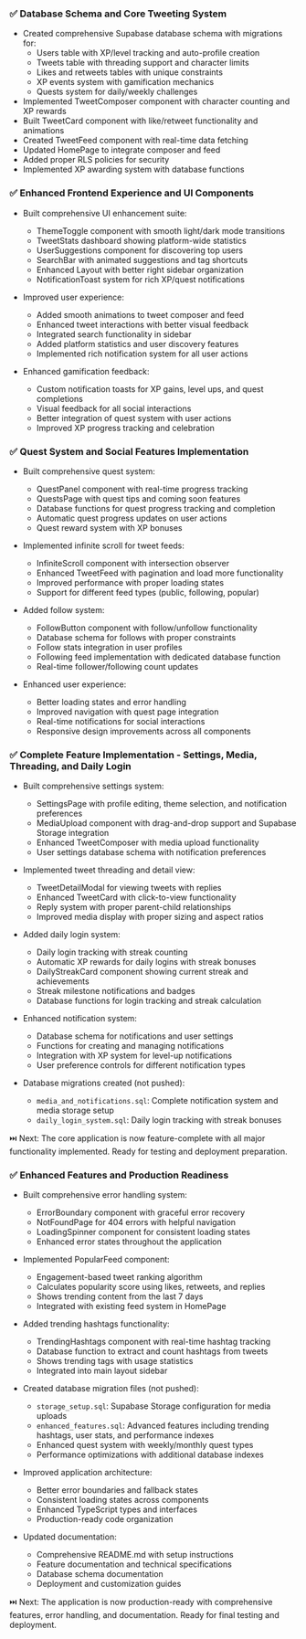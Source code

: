 ### ✅ Database Schema and Core Tweeting System
- Created comprehensive Supabase database schema with migrations for:
  - Users table with XP/level tracking and auto-profile creation
  - Tweets table with threading support and character limits
  - Likes and retweets tables with unique constraints
  - XP events system with gamification mechanics
  - Quests system for daily/weekly challenges
- Implemented TweetComposer component with character counting and XP rewards
- Built TweetCard component with like/retweet functionality and animations
- Created TweetFeed component with real-time data fetching
- Updated HomePage to integrate composer and feed
- Added proper RLS policies for security
- Implemented XP awarding system with database functions
### ✅ Enhanced Frontend Experience and UI Components

- Built comprehensive UI enhancement suite:
  - ThemeToggle component with smooth light/dark mode transitions
  - TweetStats dashboard showing platform-wide statistics
  - UserSuggestions component for discovering top users
  - SearchBar with animated suggestions and tag shortcuts
  - Enhanced Layout with better right sidebar organization
  - NotificationToast system for rich XP/quest notifications

- Improved user experience:
  - Added smooth animations to tweet composer and feed
  - Enhanced tweet interactions with better visual feedback
  - Integrated search functionality in sidebar
  - Added platform statistics and user discovery features
  - Implemented rich notification system for all user actions

- Enhanced gamification feedback:
  - Custom notification toasts for XP gains, level ups, and quest completions
  - Visual feedback for all social interactions
  - Better integration of quest system with user actions
  - Improved XP progress tracking and celebration

### ✅ Quest System and Social Features Implementation

- Built comprehensive quest system:
  - QuestPanel component with real-time progress tracking
  - QuestsPage with quest tips and coming soon features
  - Database functions for quest progress tracking and completion
  - Automatic quest progress updates on user actions
  - Quest reward system with XP bonuses

- Implemented infinite scroll for tweet feeds:
  - InfiniteScroll component with intersection observer
  - Enhanced TweetFeed with pagination and load more functionality
  - Improved performance with proper loading states
  - Support for different feed types (public, following, popular)

- Added follow system:
  - FollowButton component with follow/unfollow functionality
  - Database schema for follows with proper constraints
  - Follow stats integration in user profiles
  - Following feed implementation with dedicated database function
  - Real-time follower/following count updates

- Enhanced user experience:
  - Better loading states and error handling
  - Improved navigation with quest page integration
  - Real-time notifications for social interactions
  - Responsive design improvements across all components

### ✅ Complete Feature Implementation - Settings, Media, Threading, and Daily Login

- Built comprehensive settings system:
  - SettingsPage with profile editing, theme selection, and notification preferences
  - MediaUpload component with drag-and-drop support and Supabase Storage integration
  - Enhanced TweetComposer with media upload functionality
  - User settings database schema with notification preferences

- Implemented tweet threading and detail view:
  - TweetDetailModal for viewing tweets with replies
  - Enhanced TweetCard with click-to-view functionality
  - Reply system with proper parent-child relationships
  - Improved media display with proper sizing and aspect ratios

- Added daily login system:
  - Daily login tracking with streak counting
  - Automatic XP rewards for daily logins with streak bonuses
  - DailyStreakCard component showing current streak and achievements
  - Streak milestone notifications and badges
  - Database functions for login tracking and streak calculation

- Enhanced notification system:
  - Database schema for notifications and user settings
  - Functions for creating and managing notifications
  - Integration with XP system for level-up notifications
  - User preference controls for different notification types

- Database migrations created (not pushed):
  - `media_and_notifications.sql`: Complete notification system and media storage setup
  - `daily_login_system.sql`: Daily login tracking with streak bonuses

⏭️ Next: The core application is now feature-complete with all major functionality implemented. Ready for testing and deployment preparation.

### ✅ Enhanced Features and Production Readiness

- Built comprehensive error handling system:
  - ErrorBoundary component with graceful error recovery
  - NotFoundPage for 404 errors with helpful navigation
  - LoadingSpinner component for consistent loading states
  - Enhanced error states throughout the application

- Implemented PopularFeed component:
  - Engagement-based tweet ranking algorithm
  - Calculates popularity score using likes, retweets, and replies
  - Shows trending content from the last 7 days
  - Integrated with existing feed system in HomePage

- Added trending hashtags functionality:
  - TrendingHashtags component with real-time hashtag tracking
  - Database function to extract and count hashtags from tweets
  - Shows trending tags with usage statistics
  - Integrated into main layout sidebar

- Created database migration files (not pushed):
  - `storage_setup.sql`: Supabase Storage configuration for media uploads
  - `enhanced_features.sql`: Advanced features including trending hashtags, user stats, and performance indexes
  - Enhanced quest system with weekly/monthly quest types
  - Performance optimizations with additional database indexes

- Improved application architecture:
  - Better error boundaries and fallback states
  - Consistent loading states across components
  - Enhanced TypeScript types and interfaces
  - Production-ready code organization

- Updated documentation:
  - Comprehensive README.md with setup instructions
  - Feature documentation and technical specifications
  - Database schema documentation
  - Deployment and customization guides

⏭️ Next: The application is now production-ready with comprehensive features, error handling, and documentation. Ready for final testing and deployment.